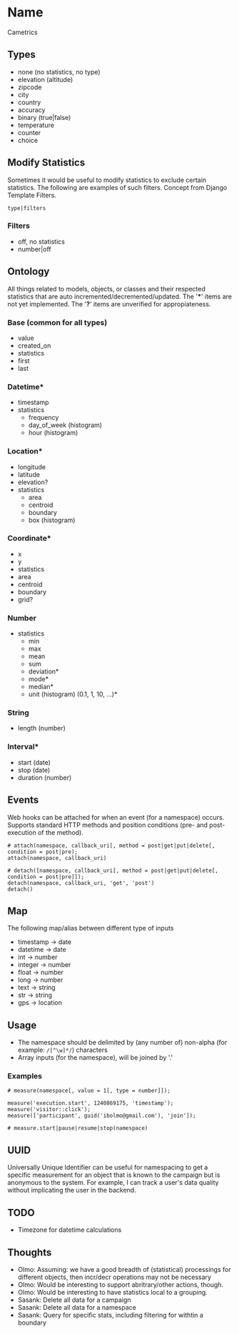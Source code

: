 Name
====
Cametrics

Types
-----
 - none (no statistics, no type)
 - elevation (altitude)
 - zipcode
 - city
 - country
 - accuracy
 - binary (true|false)
 - temperature
 - counter
 - choice
 
Modify Statistics
-----------------
Sometimes it would be useful to modify statistics to exclude certain statistics. The following are examples of such filters. Concept from Django Template Filters.

`type|filters`

### Filters
 - off, no statistics
  - number|off


Ontology
--------
All things related to models, objects, or classes and their respected statistics that are auto incremented/decremented/updated. The '**\***' items are not yet implemented. The '**?**' items are unverified for appropiateness.

### Base (common for all types)
 - value
 - created_on
 - statistics
  - first
  - last

### Datetime*
 - timestamp
 - statistics
    - frequency
    - day\_of\_week (histogram)
    - hour (histogram)

### Location*
 - longitude
 - latitude
 - elevation?
 - statistics
    - area
    - centroid
    - boundary
    - box (histogram)
    
### Coordinate*
 - x
 - y
 - statistics
  - area
  - centroid
  - boundary
  - grid?

### Number
 - statistics 
    - min
    - max
    - mean
    - sum
    - deviation*
    - mode*
    - median*
    - unit (histogram) (0.1, 1, 10, ...)*

### String
 - length (number)
 
### Interval*
 - start (date)
 - stop (date)
 - duration (number)

Events
------
Web hooks can be attached for when an event (for a namespace) occurs. Supports standard HTTP methods and position conditions (pre- and post- execution of the method).

    # attach(namespace, callback_uri[, method = post|get|put|delete[, condition = post|pre);
    attach(namespace, callback_uri)

    # detach([namespace, callback_uri[, method = post|get|put|delete[, condition = post|pre]]);
    detach(namespace, callback_uri, 'get', 'post')
    detach()

Map
---
The following map/alias between different type of inputs

 - timestamp -> date
 - datetime -> date
 - int -> number
 - integer -> number
 - float -> number
 - long -> number
 - text -> string
 - str -> string
 - gps -> location
 

Usage
-----
 - The namespace should be delimited by (any number of) non-alpha (for example: `/[^\w]*/`) characters
 - Array inputs (for the namespace), will be joined by '.'

### Examples

    # measure(namespace[, value = 1[, type = number]]);  
    
    measure('execution.start', 1240869175, 'timestamp');
    measure('visitor::click');
    measure(['participant', guid('ibolmo@gmail.com'), 'join']);
    
    # measure.start|pause|resume|stop(namespace)

UUID
----
Universally Unique Identifier can be useful for namespacing to get a specific measurement for an object that is known to the campaign but is anonymous to the system. For example, I can track a user's data quality without implicating the user in the backend. 

TODO
----
 - Timezone for datetime calculations

Thoughts
--------
 - Olmo: Assuming: we have a good breadth of (statistical) processings for different objects, then incr/decr operations may not be necessary
  - Olmo: Would be interesting to support abritrary/other actions, though.
 - Olmo: Would be interesting to have statistics local to a grouping.
 - Sasank: Delete all data for a campaign
 - Sasank: Delete all data for a namespace
 - Sasank: Query for specific stats, including filtering for withtin a boundary